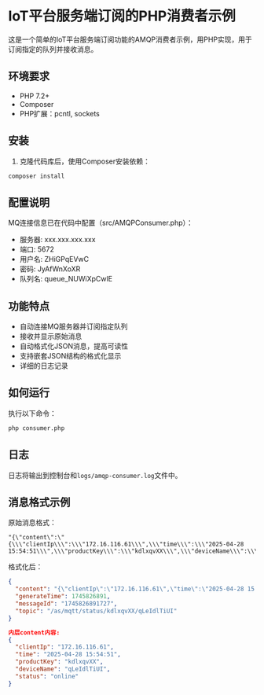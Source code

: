 # IoT平台服务端订阅的PHP消费者示例

这是一个简单的IoT平台服务端订阅功能的AMQP消费者示例，用PHP实现，用于订阅指定的队列并接收消息。

## 环境要求

- PHP 7.2+
- Composer
- PHP扩展：pcntl, sockets

## 安装

1. 克隆代码库后，使用Composer安装依赖：

```bash
composer install
```

## 配置说明

MQ连接信息已在代码中配置（src/AMQPConsumer.php）：

- 服务器: xxx.xxx.xxx.xxx
- 端口: 5672
- 用户名: ZHiGPqEVwC
- 密码: JyAfWnXoXR
- 队列名: queue_NUWiXpCwlE

## 功能特点

- 自动连接MQ服务器并订阅指定队列
- 接收并显示原始消息
- 自动格式化JSON消息，提高可读性
- 支持嵌套JSON结构的格式化显示
- 详细的日志记录

## 如何运行

执行以下命令：

```bash
php consumer.php
```

## 日志

日志将输出到控制台和`logs/amqp-consumer.log`文件中。

## 消息格式示例

原始消息格式：
```
"{\"content\":\"{\\\"clientIp\\\":\\\"172.16.116.61\\\",\\\"time\\\":\\\"2025-04-28 15:54:51\\\",\\\"productKey\\\":\\\"kdlxqvXX\\\",\\\"deviceName\\\":\\\"qLeIdlTiUI\\\",\\\"status\\\":\\\"online\\\"}\",\"generateTime\":1745826891,\"messageId\":\"1745826891727\",\"topic\":\"/as/mqtt/status/kdlxqvXX/qLeIdlTiUI\"}"
```

格式化后：
```json
{
  "content": "{\"clientIp\":\"172.16.116.61\",\"time\":\"2025-04-28 15:54:51\",\"productKey\":\"kdlxqvXX\",\"deviceName\":\"qLeIdlTiUI\",\"status\":\"online\"}",
  "generateTime": 1745826891,
  "messageId": "1745826891727",
  "topic": "/as/mqtt/status/kdlxqvXX/qLeIdlTiUI"
}

内层content内容:
{
  "clientIp": "172.16.116.61",
  "time": "2025-04-28 15:54:51",
  "productKey": "kdlxqvXX",
  "deviceName": "qLeIdlTiUI",
  "status": "online"
}
``` 